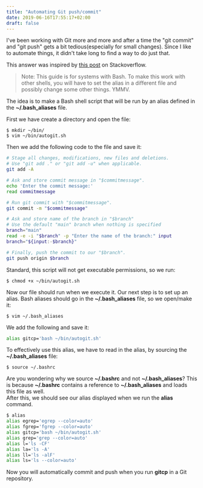 ```yaml
---
title: "Automating Git push/commit"
date: 2019-06-16T17:55:17+02:00
draft: false
---
```



I've been working with Git more and more and after a time the "git commit" and "git push" gets a bit tedious(especially for small changes). Since I like to automate things, it didn't take long to find a way to do just that.

This answer was inspired by [this post](https://stackoverflow.com/questions/16709404/how-to-automate-the-commit-and-push-process-git) on Stackoverflow.

>Note: This guide is for systems with Bash. To make this work with other shells, you will have to set the alias in a different file and possibly change some other things. YMMV.

The idea is to make a Bash shell script that will be run by an alias defined in the **~/.bash_aliases** file.

First we have create a directory and open the file:
``` shell 
$ mkdir ~/bin/
$ vim ~/bin/autogit.sh
```

Then we add the following code to the file and save it:
``` bash
# Stage all changes, modifications, new files and deletions. 
# Use "git add ." or "git add -u" when applicable.
git add -A

# Ask and store commit message in "$commitmessage".
echo 'Enter the commit message:'
read commitmessage

# Run git commit with "$commitmessage".
git commit -m "$commitmessage"

# Ask and store name of the branch in "$branch"
# Use the default "main" branch when nothing is specified
branch="main"
read -e -i "$branch" -p "Enter the name of the branch:" input
branch="${input:-$branch}"

# Finally, push the commit to our "$branch".
git push origin $branch
```

Standard, this script will not get executable permissions, so we run:

``` shell
$ chmod +x ~/bin/autogit.sh
```

Now our file should run when we execute it. Our next step is to set up an alias.
Bash aliases should go in the **~/.bash_aliases** file, so we open/make it:  
``` shell
$ vim ~/.bash_aliases
```

We add the following and save it:  
``` bash
alias gitcp='bash ~/bin/autogit.sh'
```

To effectively use this alias, we have to read in the alias, by sourcing the **~/.bash_aliases** file:  
``` shell
$ source ~/.bashrc
```


Are you wondering why we source **~/.bashrc** and not **~/.bash_aliases**? This is because **~/.bashrc** contains a reference to **~/.bash_aliases** and loads this file as well.  
After this, we should see our alias displayed when we run the **alias** command.
```bash
$ alias
alias egrep='egrep --color=auto'
alias fgrep='fgrep --color=auto'
alias gitcp='bash ~/bin/autogit.sh'
alias grep='grep --color=auto'
alias l='ls -CF'
alias la='ls -A'
alias ll='ls -alF'
alias ls='ls --color=auto'
```
Now you will automatically commit and push when you run **gitcp** in a Git repository.




